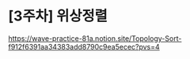 # [3주차] 위상정렬

https://wave-practice-81a.notion.site/Topology-Sort-f912f6391aa34383add8790c9ea5ecec?pvs=4
